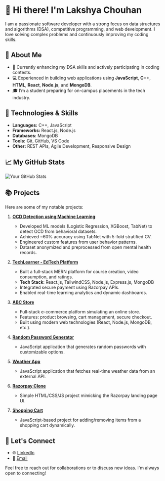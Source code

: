 # 👋 Hi there! I'm Lakshya Chouhan

I am a passionate software developer with a strong focus on data structures and algorithms (DSA), competitive programming, and web development. I love solving complex problems and continuously improving my coding skills.

## 🚀 About Me

- 🌱 Currently enhancing my DSA skills and actively participating in coding contests.
- 💻 Experienced in building web applications using **JavaScript**, **C++**, **HTML**, **React**, **Node.js**, and **MongoDB**.
- 🎓 I’m a student preparing for on-campus placements in the tech industry.

## 🔧 Technologies & Skills

- **Languages:** C++, JavaScript
- **Frameworks:** React.js, Node.js
- **Databases:** MongoDB
- **Tools:** Git, GitHub, VS Code
- **Other:** REST APIs, Agile Development, Responsive Design

## 📈 My GitHub Stats

![Your GitHub Stats](https://github-readme-stats.vercel.app/api?username=lakshyachouhan&show_icons=true&theme=radical)

## 📚 Projects

Here are some of my notable projects:

1. **[OCD Detection using Machine Learning](https://github.com/lakshyachouhan/ocd)**  
   - Developed ML models (Logistic Regression, XGBoost, TabNet) to detect OCD from behavioral datasets.  
   - Achieved ~60% accuracy using TabNet with 5-fold stratified CV.  
   - Engineered custom features from user behavior patterns.  
   - Dataset anonymized and preprocessed from open mental health records.

2. **[TechLearner - EdTech Platform](https://github.com/lakshyachouhan/techlearner)**  
   - Built a full-stack MERN platform for course creation, video consumption, and ratings.  
   - **Tech Stack**: React.js, TailwindCSS, Node.js, Express.js, MongoDB  
   - Integrated secure payment using Razorpay APIs.  
   - Enabled real-time learning analytics and dynamic dashboards.

3. **[ABC Store](https://github.com/lakshyachouhan/abc)**  
   - Full-stack e-commerce platform simulating an online store.  
   - Features: product browsing, cart management, secure checkout.  
   - Built using modern web technologies (React, Node.js, MongoDB, etc.).

4. **[Random Password Generator](https://github.com/lakshyachouhan/Random-Password-Generator)**  
   - JavaScript application that generates random passwords with customizable options.

5. **[Weather App](https://github.com/lakshyachouhan/Weather-App)**  
   - JavaScript application that fetches real-time weather data from an external API.

6. **[Razorpay Clone](https://github.com/lakshyachouhan/Razorpay-Clone)**  
   - Simple HTML/CSS/JS project mimicking the Razorpay landing page UI.

7. **[Shopping Cart](https://github.com/lakshyachouhan/Shopping-Cart)**  
   - JavaScript-based project for adding/removing items from a shopping cart dynamically.

## 🤝 Let's Connect

- 🌐 [LinkedIn](https://www.linkedin.com/in/lakshya-chouhan-301898256)
- 📧 [Email](mailto:ritikchouhan596@gmai.com)

Feel free to reach out for collaborations or to discuss new ideas. I'm always open to connecting!
